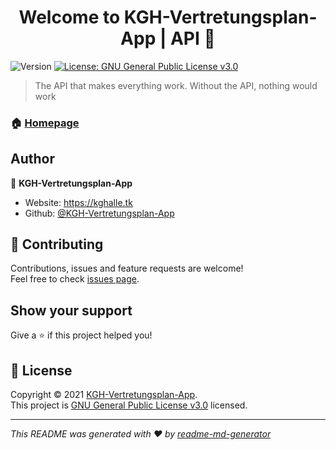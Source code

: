 <h1 align="center">Welcome to KGH-Vertretungsplan-App | API 👋</h1>
<p>
  <img alt="Version" src="https://img.shields.io/badge/version-v1.0-blue.svg?cacheSeconds=2592000" />
  <a href="https://github.com/KGH-Vertretungsplan-App/API/blob/main/LICENSE" target="_blank">
    <img alt="License: GNU General Public License v3.0" src="https://img.shields.io/badge/License-GNU General Public License v3.0-yellow.svg" />
  </a>
</p>

> The API that makes everything work. Without the API, nothing would work

### 🏠 [Homepage](https://cloud.0network.de/vertretungsplan)

## Author

👤 **KGH-Vertretungsplan-App**

* Website: https://kghalle.tk
* Github: [@KGH-Vertretungsplan-App](https://github.com/KGH-Vertretungsplan-App)

## 🤝 Contributing

Contributions, issues and feature requests are welcome!<br />Feel free to check [issues page](https://github.com/KGH-Vertretungsplan-App/API/issues). 

## Show your support

Give a ⭐️ if this project helped you!

## 📝 License

Copyright © 2021 [KGH-Vertretungsplan-App](https://github.com/KGH-Vertretungsplan-App).<br />
This project is [GNU General Public License v3.0](https://github.com/KGH-Vertretungsplan-App/API/blob/main/LICENSE) licensed.

***
_This README was generated with ❤️ by [readme-md-generator](https://github.com/kefranabg/readme-md-generator)_